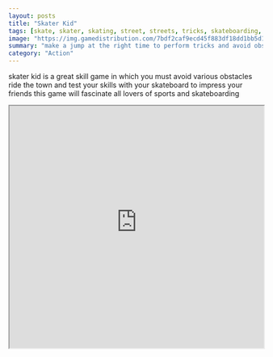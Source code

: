 ```yaml
---
layout: posts
title: "Skater Kid"
tags: [skate, skater, skating, street, streets, tricks, skateboarding, racer, skates, tricky, trick, skateboards, free, online, games, oyna, game, free, games, play, play, games]
image: "https://img.gamedistribution.com/7bdf2caf9ecd45f883df18dd1bb5d135-1280x550.jpeg"
summary: "make a jump at the right time to perform tricks and avoid obstacles watch out miss once and the game is over  free online games oyna game free games play play games"
category: "Action"
---
```


skater kid is a great skill game in which you must avoid various obstacles ride the town and test your skills with your skateboard to impress your friends this game will fascinate all lovers of sports and skateboarding

<iframe width="100%" height="480px;" src="https://html5.gamedistribution.com/7bdf2caf9ecd45f883df18dd1bb5d135/"></iframe>